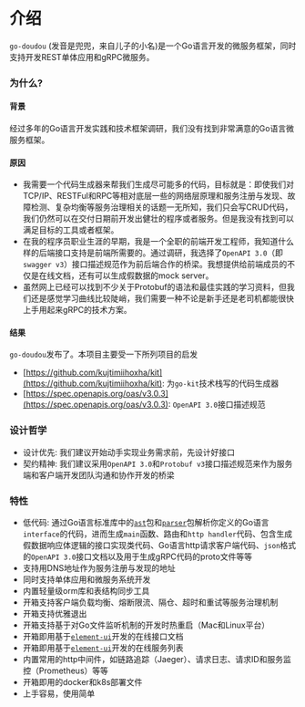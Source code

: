 # 介绍
`go-doudou` (发音是兜兜，来自儿子的小名)是一个Go语言开发的微服务框架，同时支持开发REST单体应用和gRPC微服务。

### 为什么?
#### 背景
经过多年的Go语言开发实践和技术框架调研，我们没有找到非常满意的Go语言微服务框架。

#### 原因
- 我需要一个代码生成器来帮我们生成尽可能多的代码，目标就是：即使我们对TCP/IP、RESTFul和RPC等相对底层一些的网络层原理和服务注册与发现、故障检测、复杂均衡等服务治理相关的话题一无所知，我们只会写CRUD代码，我们仍然可以在交付日期前开发出健壮的程序或者服务。但是我没有找到可以满足目标的工具或者框架。
- 在我的程序员职业生涯的早期，我是一个全职的前端开发工程师，我知道什么样的后端接口支持是前端所需要的。通过调研，我选择了`OpenAPI 3.0`（即`swagger v3`）接口描述规范作为前后端合作的桥梁。我想提供给前端成员的不仅是在线文档，还有可以生成假数据的mock server。
- 虽然网上已经可以找到不少关于Protobuf的语法和最佳实践的学习资料，但我们还是感觉学习曲线比较陡峭，我们需要一种不论是新手还是老司机都能很快上手用起来gRPC的技术方案。

#### 结果
`go-doudou`发布了。本项目主要受一下所列项目的启发
- [https://github.com/kujtimiihoxha/kit](https://github.com/kujtimiihoxha/kit): 为`go-kit`技术栈写的代码生成器
- [https://spec.openapis.org/oas/v3.0.3](https://spec.openapis.org/oas/v3.0.3): `OpenAPI 3.0`接口描述规范

### 设计哲学
- 设计优先: 我们建议开始动手实现业务需求前，先设计好接口
- 契约精神: 我们建议采用`OpenAPI 3.0`和`Protobuf v3`接口描述规范来作为服务端和客户端开发团队沟通和协作开发的桥梁

### 特性
- 低代码: 通过Go语言标准库中的[`ast`](https://pkg.go.dev/go/ast)包和[`parser`](https://pkg.go.dev/go/parser)包解析你定义的Go语言`interface`的代码，进而生成`main`函数、路由和`http handler`代码、包含生成假数据响应体逻辑的接口实现类代码、Go语言http请求客户端代码、`json`格式的`OpenAPI 3.0`接口文档以及用于生成gRPC代码的proto文件等等
- 支持用DNS地址作为服务注册与发现的地址
- 同时支持单体应用和微服务系统开发
- 内置轻量级orm库和表结构同步工具
- 开箱支持客户端负载均衡、熔断限流、隔仓、超时和重试等服务治理机制
- 开箱支持优雅退出
- 开箱支持基于对Go文件监听机制的开发时热重启（Mac和Linux平台）
- 开箱即用基于[`element-ui`](https://github.com/ElemeFE/element)开发的在线接口文档
- 开箱即用基于[`element-ui`](https://github.com/ElemeFE/element)开发的在线服务列表
- 内置常用的http中间件，如链路追踪（Jaeger）、请求日志、请求ID和服务监控（Prometheus）等等
- 开箱即用的docker和k8s部署文件
- 上手容易，使用简单